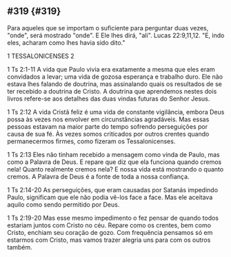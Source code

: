 ## #319 {#319}

Para aqueles que se importam o suficiente para perguntar duas vezes, &quot;onde&quot;, será mostrado &quot;onde&quot;. E Ele lhes dirá, &quot;ali&quot;. Lucas 22:9,11,12\. &quot;E, indo eles, acharam como lhes havia sido dito.&quot;

1 TESSALONICENSES 2

1 Ts 2:1-11 A vida que Paulo vivia era exatamente a mesma que eles eram convidados a levar; uma vida de gozosa esperança e trabalho duro. Ele não estava lhes falando de doutrina, mas assinalando quais os resultados de se ter recebido a doutrina de Cristo. A doutrina que aprendemos nestes dois livros refere-se aos detalhes das duas vindas futuras do Senhor Jesus.

1 Ts 2:12 A vida Cristã feliz é uma vida de constante vigilância, embora Deus possa às vezes nos envolver em circunstâncias agradáveis. Mas essas pessoas estavam na maior parte do tempo sofrendo perseguições por causa de sua fé. Às vezes somos criticados por outros crentes quando permanecermos firmes, como fizeram os Tessalonicenses.

1 Ts 2:13 Eles não tinham recebido a mensagem como vinda de Paulo, mas como a Palavra de Deus. E repare que diz que ela funciona quando cremos nela! Quanto realmente cremos nela? E nossa vida está mostrando o quanto cremos. A Palavra de Deus é a fonte de toda a nossa confiança.

1 Ts 2:14-20 As perseguições, que eram causadas por Satanás impedindo Paulo, significam que ele não podia vê-los face a face. Mas ele aceitava aquilo como sendo permitido por Deus.

1 Ts 2:19-20 Mas esse mesmo impedimento o fez pensar de quando todos estariam juntos com Cristo no céu. Repare como os crentes, bem como Cristo, enchiam seu coração de gozo. Com frequência pensamos só em estarmos com Cristo, mas vamos trazer alegria uns para com os outros também.